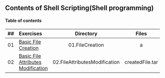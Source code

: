 ## Contents of Shell Scripting(Shell programming)

#### Table of contents

|  ##  | Exercises                                                                                                                                      |Directory                      |      Files       |
|:----:|:-----------------------------------------------------------------------------------------------------------------------------------------------|:-----------------------------:|:----------------:|
|  01  | [Basic File Creation](https://github.com/garlicvread/Shell_Scripting/tree/main/ShellScripts/01.FileCreation)                              |01.FileCreation                |        a         |
|  02  | [Basic File Attributes Modification](https://github.com/garlicvread/Shell_Scripting/tree/main/ShellScripts/02.FileAttributesModification) |02.FileAttributesModification  | createdFile.tar  |
